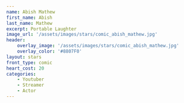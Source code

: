 ```yaml
---
name: Abish Mathew
first_name: Abish 
last_name: Mathew
excerpt: Portable Laughter
image_url: '/assets/images/stars/comic_abish_mathew.jpg'
header:
    overlay_image: '/assets/images/stars/comic_abish_mathew.jpg'
    overlay_color: '#8807F0'
layout: stars
front_type: comic
heart_cost: 20
categories:
    - Youtuber
    - Streamer
    - Actor
---
```

